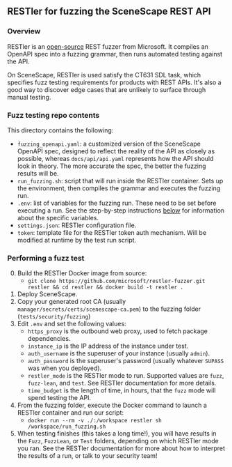 ## RESTler for fuzzing the SceneScape REST API

### Overview

RESTler is an [open-source](https://github.com/microsoft/restler-fuzzer) REST fuzzer from Microsoft. It compiles an OpenAPI spec into a fuzzing grammar, then runs automated testing against the API.

On SceneScape, RESTler is used satisfy the CT631 SDL task, which specifies fuzz testing requirements for products with REST APIs. It's also a good way to discover edge cases that are unlikely to surface through manual testing.

### Fuzz testing repo contents

This directory contains the following:

- `fuzzing_openapi.yaml`: a customized version of the SceneScape OpenAPI spec, designed to reflect the reality of the API as closely as possible, whereas `docs/api/api.yaml` represents how the API should look in theory. The more accurate the spec, the better the fuzzing results will be.
- `run_fuzzing.sh`: script that will run inside the RESTler container. Sets up the environment, then compiles the grammar and executes the fuzzing run.
- `.env`: list of variables for the fuzzing run. These need to be set before executing a run. See the step-by-step instructions [below](#performing-a-fuzz-test) for information about the specific variables.
- `settings.json`: RESTler configuration file.
- `token`: template file for the RESTler token auth mechanism. Will be modified at runtime by the test run script.

### Performing a fuzz test

0. Build the RESTler Docker image from source:
   - `git clone https://github.com/microsoft/restler-fuzzer.git restler && cd restler && docker build -t restler .`
1. Deploy SceneScape.
2. Copy your generated root CA (usually `manager/secrets/certs/scenescape-ca.pem`) to the fuzzing folder (`tests/security/fuzzing`)
3. Edit `.env` and set the following values:
   - `https_proxy` is the outbound web proxy, used to fetch package dependencies.
   - `instance_ip` is the IP address of the instance under test.
   - `auth_username` is the superuser of your instance (usually `admin`).
   - `auth_password` is the superuser's password (usually whatever `SUPASS` was when you deployed).
   - `restler_mode` is the RESTler mode to run. Supported values are `fuzz`, `fuzz-lean`, and `test`. See RESTler documentation for more details.
   - `time_budget` is the length of time, in hours, that the `fuzz` mode will spend testing the API.
4. From the fuzzing folder, execute the Docker command to launch a RESTler container and run our script:
   - `docker run --rm -v ./:/workspace restler sh /workspace/run_fuzzing.sh`
5. When testing finishes (this takes a long time!), you will have results in the `Fuzz`, `FuzzLean`, or `Test` folders, depending on which RESTler mode you ran. See the RESTler documentation for more about how to interpret the results of a run, or talk to your security team!
